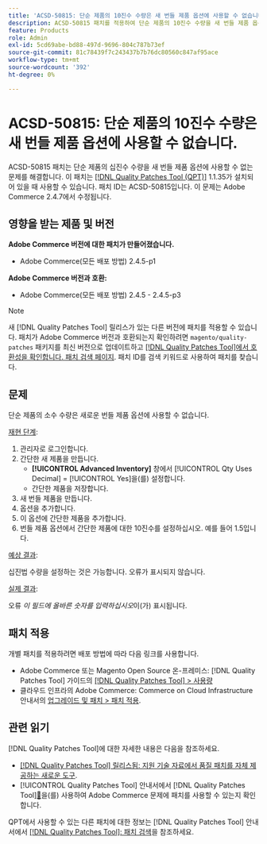 ```yaml
---
title: 'ACSD-50815: 단순 제품의 10진수 수량은 새 번들 제품 옵션에 사용할 수 없습니다.'
description: ACSD-50815 패치를 적용하여 단순 제품의 10진수 수량을 새 번들 제품 옵션에 사용할 수 없는 Adobe Commerce 문제를 해결합니다.
feature: Products
role: Admin
exl-id: 5cd69abe-bd88-497d-9696-804c787b73ef
source-git-commit: 81c78439f7c243437b7b76dc80560c847af95ace
workflow-type: tm+mt
source-wordcount: '392'
ht-degree: 0%

---
```


# ACSD-50815: 단순 제품의 10진수 수량은 새 번들 제품 옵션에 사용할 수 없습니다.

ACSD-50815 패치는 단순 제품의 십진수 수량을 새 번들 제품 옵션에 사용할 수 없는 문제를 해결합니다. 이 패치는 [[!DNL Quality Patches Tool (QPT)]](https://experienceleague.adobe.com/en/docs/commerce-knowledge-base/kb/announcements/commerce-announcements/magento-quality-patches-released-new-tool-to-self-serve-quality-patches) 1.1.35가 설치되어 있을 때 사용할 수 있습니다. 패치 ID는 ACSD-50815입니다. 이 문제는 Adobe Commerce 2.4.7에서 수정됩니다.

## 영향을 받는 제품 및 버전

**Adobe Commerce 버전에 대한 패치가 만들어졌습니다.**

* Adobe Commerce(모든 배포 방법) 2.4.5-p1

**Adobe Commerce 버전과 호환:**

* Adobe Commerce(모든 배포 방법) 2.4.5 - 2.4.5-p3

>[!NOTE]
>
>새 [!DNL Quality Patches Tool] 릴리스가 있는 다른 버전에 패치를 적용할 수 있습니다. 패치가 Adobe Commerce 버전과 호환되는지 확인하려면 `magento/quality-patches` 패키지를 최신 버전으로 업데이트하고 [[!DNL Quality Patches Tool]에서 호환성을 확인합니다. 패치 검색 페이지](https://experienceleague.adobe.com/tools/commerce-quality-patches/index.html). 패치 ID를 검색 키워드로 사용하여 패치를 찾습니다.

## 문제

단순 제품의 소수 수량은 새로운 번들 제품 옵션에 사용할 수 없습니다.

<u>재현 단계</u>:

1. 관리자로 로그인합니다.
1. 간단한 새 제품을 만듭니다.
   * **[!UICONTROL Advanced Inventory]** 창에서 [!UICONTROL Qty Uses Decimal] = [!UICONTROL Yes]을(를) 설정합니다.
   * 간단한 제품을 저장합니다.
1. 새 번들 제품을 만듭니다.
1. 옵션을 추가합니다.
1. 이 옵션에 간단한 제품을 추가합니다.
1. 번들 제품 옵션에서 간단한 제품에 대한 10진수를 설정하십시오. 예를 들어 1.5입니다.

<u>예상 결과</u>:

십진법 수량을 설정하는 것은 가능합니다. 오류가 표시되지 않습니다.

<u>실제 결과</u>:

오류 *이 필드에 올바른 숫자를 입력하십시오*&#x200B;이(가) 표시됩니다.

## 패치 적용

개별 패치를 적용하려면 배포 방법에 따라 다음 링크를 사용합니다.

* Adobe Commerce 또는 Magento Open Source 온-프레미스: [!DNL Quality Patches Tool] 가이드의 [[!DNL Quality Patches Tool] > 사용량](/help/tools/quality-patches-tool/usage.md)
* 클라우드 인프라의 Adobe Commerce: Commerce on Cloud Infrastructure 안내서의 [업그레이드 및 패치 > 패치 적용](https://experienceleague.adobe.com/docs/commerce-cloud-service/user-guide/develop/upgrade/apply-patches.html).

## 관련 읽기

[!DNL Quality Patches Tool]에 대한 자세한 내용은 다음을 참조하세요.

* [[!DNL Quality Patches Tool] 릴리스됨: 지원 기술 자료에서 품질 패치를 자체 제공하는 새로운 도구](https://experienceleague.adobe.com/en/docs/commerce-knowledge-base/kb/announcements/commerce-announcements/magento-quality-patches-released-new-tool-to-self-serve-quality-patches).
* [!UICONTROL Quality Patches Tool] 안내서에서  [!DNL Quality Patches Tool][&#128279;](/help/tools/quality-patches-tool/patches-available-in-qpt/check-patch-for-magento-issue-with-magento-quality-patches.md)을(를) 사용하여 Adobe Commerce 문제에 패치를 사용할 수 있는지 확인합니다.


QPT에서 사용할 수 있는 다른 패치에 대한 정보는 [!DNL Quality Patches Tool] 안내서에서 [[!DNL Quality Patches Tool]: 패치 검색](https://experienceleague.adobe.com/tools/commerce-quality-patches/index.html)을 참조하세요.
